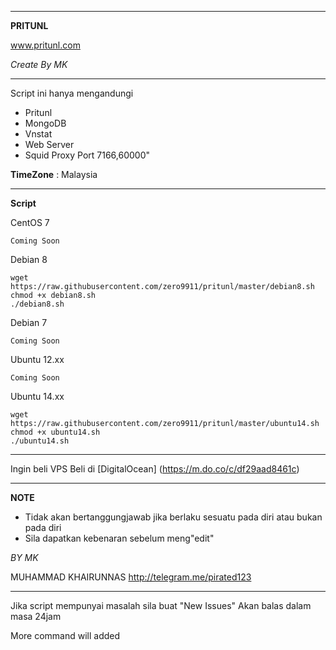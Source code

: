 ______________________________________________
**PRITUNL** 

www.pritunl.com

_Create By MK_
_______________________________________________
Script ini hanya mengandungi
- Pritunl
- MongoDB
- Vnstat
- Web Server
- Squid Proxy Port 7166,60000"

**TimeZone**   :  Malaysia

_________________________________________________
**Script**

CentOS 7
```
Coming Soon
```

Debian 8
```
wget https://raw.githubusercontent.com/zero9911/pritunl/master/debian8.sh
chmod +x debian8.sh
./debian8.sh

```
Debian 7
```
Coming Soon
```

Ubuntu 12.xx
```
Coming Soon
```

Ubuntu 14.xx
```
wget https://raw.githubusercontent.com/zero9911/pritunl/master/ubuntu14.sh
chmod +x ubuntu14.sh
./ubuntu14.sh
```
__________________________________________________

Ingin beli VPS
Beli di [DigitalOcean] (https://m.do.co/c/df29aad8461c)

__________________________________________________
**NOTE**

 - Tidak akan bertanggungjawab jika berlaku sesuatu pada diri atau bukan pada diri
 - Sila dapatkan kebenaran sebelum meng"edit" 
 
 _BY MK_
 
 MUHAMMAD KHAIRUNNAS 
http://telegram.me/pirated123
___________________________________________________

Jika script mempunyai masalah sila buat "New Issues"
Akan balas dalam masa 24jam

More command will added
